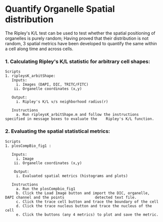 # Quantify Organelle Spatial distribution 
The Ripley's K/L test can be used to test whether the spatial positioning of organelles is purely random; Having proved that their distribution is not random, 3 spatial metrics have been developed to quantify the same within a cell along time and across cells. 

### 1. Calculating Ripley's K/L statistic for arbitrary cell shapes:
```
Scripts
1. ripleysK_arbitShape:
   Inputs:
     i. Images (DAPI, DIC, TRITC/FITC)
    ii. Organelle coordinates (x,y)

   Output:
     i. Ripley's K/L v/s neighborhood radius(r)

   Instructions
     a. Run ripleysK_arbitShape.m and follow the instructions specified in message boxes to evaluate the 	Ripley's K/L function. 
```
### 2. Evaluating the spatial statistical metrics: 
```
Scripts
1. plosCompBio_fig1 : 

   Inputs:
     i. Image 
    ii. Organelle coordinates (x,y)
	
    Output:
     i. Evaluated spatial metrics (histograms and plots)
   
   Instructions
     a. Run the plosCompbio_fig1 
     b. Click the Load Image button and import the DIC, organelle, DAPI channel and the points 				detected text file.
     c. Click the trace cell button and trace the boundary of the cell
     d. Click the trace nucleus button and trace the nucleus of the cell
     e. Click the buttons (any 4 metrics) to plot and save the metric. 
```



